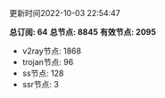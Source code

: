 更新时间2022-10-03 22:54:47

**总订阅: 64**
**总节点: 8845**
**有效节点: 2095**
- v2ray节点: 1868
- trojan节点: 96
- ss节点: 128
- ssr节点: 3
